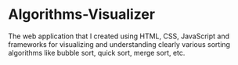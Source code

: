 # Algorithms-Visualizer
The web application that I created using HTML, CSS, JavaScript and frameworks for visualizing and understanding clearly various sorting algorithms like bubble sort, quick sort, merge sort, etc.
